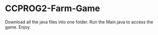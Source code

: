 # CCPROG2-Farm-Game
Download all the java files into one folder.
Run the Main.java to access the game. 
Enjoy.
